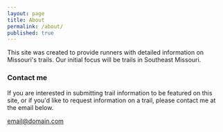 ```yaml
---
layout: page
title: About
permalink: /about/
published: true
---
```


This site was created to provide runners with detailed information on Missouri's trails. Our initial focus will be trails in Southeast Missouri.

### Contact me

If you are interested in submitting trail information to be featured on this site, or if you'd like to request information on a trail, please contact me at the email below.

[email@domain.com](mailto:email@domain.com)
